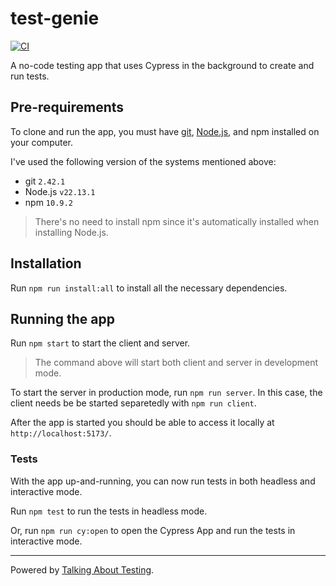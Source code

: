 # test-genie

[![CI](https://github.com/wlsf82/test-genie/actions/workflows/ci.yml/badge.svg)](https://github.com/wlsf82/test-genie/actions/workflows/ci.yml)

A no-code testing app that uses Cypress in the background to create and run tests.

## Pre-requirements

To clone and run the app, you must have [git](https://git-scm.com/downloads), [Node.js](https://nodejs.org/), and npm installed on your computer.

I've used the following version of the systems mentioned above:

- git `2.42.1`
- Node.js `v22.13.1`
- npm `10.9.2`

> There's no need to install npm since it's automatically installed when installing Node.js.

## Installation

Run `npm run install:all` to install all the necessary dependencies.

## Running the app

Run `npm start` to start the client and server.

> The command above will start both client and server in development mode.

To start the server in production mode, run `npm run server`. In this case, the client needs be be started separetedly with `npm run client`.

After the app is started you should be able to access it locally at `http://localhost:5173/`.

### Tests

With the app up-and-running, you can now run tests in both headless and interactive mode.

Run `npm test` to run the tests in headless mode.

Or, run `npm run cy:open` to open the Cypress App and run the tests in interactive mode.

___

Powered by [Talking About Testing](https://talkingabouttesting.com/).
